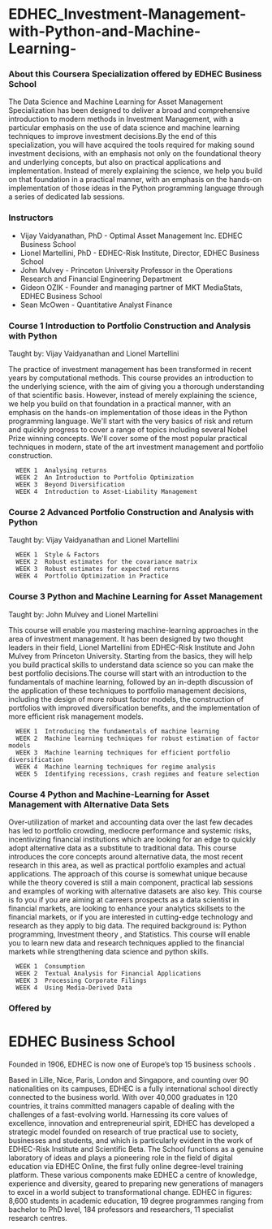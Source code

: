 # EDHEC_Investment-Management-with-Python-and-Machine-Learning-

### About this Coursera Specialization offered by EDHEC Business School

The Data Science and Machine Learning for Asset Management Specialization has been designed to deliver a broad and comprehensive introduction 
to modern methods in Investment Management, with a particular emphasis on the use of data science and machine learning techniques to improve 
investment decisions.By the end of this specialization, you will have acquired the tools required for making sound investment decisions, with an 
emphasis not only on the foundational theory and underlying concepts, but also on practical applications and implementation. Instead of merely 
explaining the science, we help you build on that foundation in a practical manner, with an emphasis on the hands-on implementation of those 
ideas in the Python programming language through a series of dedicated lab sessions.

### Instructors
- Vijay Vaidyanathan, PhD  - Optimal Asset Management Inc.   EDHEC Business School
- Lionel Martellini, PhD   - EDHEC-Risk Institute, Director, EDHEC Business School
- John Mulvey              - Princeton University Professor in the Operations Research and Financial Engineering Department 
- Gideon OZIK              - Founder and managing partner of MKT MediaStats, EDHEC Business School
- Sean McOwen              - Quantitative Analyst Finance

### Course 1      Introduction to Portfolio Construction and Analysis with Python
Taught by: Vijay Vaidyanathan and Lionel Martellini

The practice of investment management has been transformed in recent years by computational methods. This course provides an introduction to the 
underlying science, with the aim of giving you a thorough understanding of that scientific basis. However, instead of merely explaining the science, 
we help you build on that foundation in a practical manner, with an emphasis on the hands-on implementation of those ideas in the Python programming 
language. We'll start with the very basics of risk and return and quickly progress to cover a range of topics including several Nobel Prize winning concepts. We'll cover some of the most popular practical techniques in modern, state of the art investment management and portfolio construction. 


      WEEK 1  Analysing returns
      WEEK 2  An Introduction to Portfolio Optimization
      WEEK 3  Beyond Diversification
      WEEK 4  Introduction to Asset-Liability Management


### Course 2      Advanced Portfolio Construction and Analysis with Python
Taught by: Vijay Vaidyanathan and Lionel Martellini

      WEEK 1  Style & Factors
      WEEK 2  Robust estimates for the covariance matrix
      WEEK 3  Robust estimates for expected returns
      WEEK 4  Portfolio Optimization in Practice
      

### Course 3      Python and Machine Learning for Asset Management 
Taught by: John Mulvey and Lionel Martellini

This course will enable you mastering machine-learning approaches in the area of investment management. It has been designed by two thought leaders in their 
field, Lionel Martellini from EDHEC-Risk Institute and John Mulvey from Princeton University. Starting from the basics, they will help you build practical 
skills to understand data science so you can make the best portfolio decisions.The course will start with an introduction to the fundamentals of machine learning, followed by an in-depth discussion of the application of these techniques to portfolio management decisions, including the design of more robust factor models, the construction of portfolios with improved diversification benefits, 
and the implementation of more efficient risk management models. 


      WEEK 1  Introducing the fundamentals of machine learning
      WEEK 2  Machine learning techniques for robust estimation of factor models
      WEEK 3  Machine learning techniques for efficient portfolio diversification
      WEEK 4  Machine learning techniques for regime analysis 
      WEEK 5  Identifying recessions, crash regimes and feature selection
 

### Course 4    Python and Machine-Learning for Asset Management with Alternative Data Sets
Over-utilization of market and accounting data over the last few decades has led to portfolio crowding, mediocre performance and systemic risks, 
incentivizing financial institutions which are looking for an edge to quickly adopt alternative data as a substitute to traditional data. This course 
introduces the core concepts around alternative data, the most recent research in this area, as well as practical portfolio examples and actual applications.
The approach of this course is somewhat unique because while the theory covered is still a main component, practical lab sessions and examples of working 
with alternative datasets are also key. This course is fo you if you are aiming at carreers prospects as a data scientist in financial markets, are looking
to enhance your analytics skillsets to the financial markets, or if you are interested in cutting-edge technology and research as  they apply to big data. 
The required background is: Python programming, Investment theory , and Statistics. This course will enable you to learn new data and research techniques
applied to the financial markets while strengthening data science and python skills.

      WEEK 1  Consumption
      WEEK 2  Textual Analysis for Financial Applications
      WEEK 3  Processing Corporate Filings
      WEEK 4  Using Media-Derived Data

   
   
   
### Offered by
# EDHEC Business School 


Founded in 1906, EDHEC is now one of Europe’s top 15 business schools .

Based in Lille, Nice, Paris, London and Singapore, and counting over 90 nationalities on its campuses, EDHEC is a fully international school directly connected to the business world. With over 40,000 graduates in 120 countries, it trains committed managers capable of dealing with the challenges of a fast-evolving world. Harnessing its core values of excellence, innovation and entrepreneurial spirit, EDHEC has developed a strategic model founded on research of true practical use to society, businesses and students, and which is particularly evident in the work of EDHEC-Risk Institute and Scientific Beta. The School functions as a genuine laboratory of ideas and plays a pioneering role in the field of digital education via EDHEC Online, the first fully online degree-level training platform. These various components make EDHEC a centre of knowledge, experience and diversity, geared to preparing new generations of managers to excel in a world subject to transformational change. EDHEC in figures: 8,600 students in academic education, 19 degree programmes ranging from bachelor to PhD level, 184 professors and researchers, 11 specialist research centres.   
